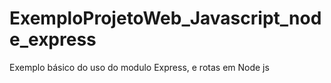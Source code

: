# ExemploProjetoWeb_Javascript_node_express
Exemplo básico do uso do modulo Express, e rotas em Node js


